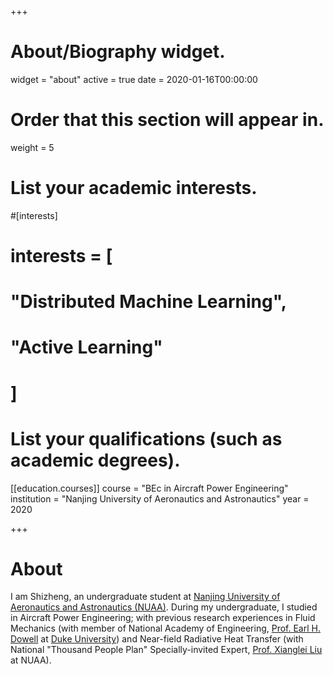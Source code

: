 +++
# About/Biography widget.
widget = "about"
active = true
date = 2020-01-16T00:00:00

# Order that this section will appear in.
weight = 5

# List your academic interests.
#[interests]
#  interests = [
#    "Distributed Machine Learning",
#    "Active Learning"
#  ]

# List your qualifications (such as academic degrees).


[[education.courses]]
  course = "BEc in Aircraft Power Engineering"
  institution = "Nanjing University of Aeronautics and Astronautics"
  year = 2020
 
+++

# About

I am Shizheng, an undergraduate student at [Nanjing University of Aeronautics and Astronautics (NUAA)](http://iao.nuaa.edu.cn/). During my undergraduate, I studied in Aircraft Power Engineering; with previous research experiences in Fluid Mechanics (with member of National Academy of Engineering, [Prof. Earl H. Dowell](https://mems.duke.edu/faculty/earl-dowell) at [Duke University](https://mems.duke.edu/)) and Near-field Radiative Heat Transfer (with National "Thousand People Plan" Specially-invited Expert, [Prof. Xianglei Liu](https://scholar.google.com/citations?user=RxW3otEAAAAJ&hl=en) at NUAA). 
